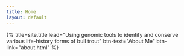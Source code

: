 ```yaml
---
title: Home
layout: default
---
```


{%  title=site.title lead="Using genomic tools to identify and conserve various life-history forms of bull trout" btn-text="About Me" btn-link="about.html" %}
